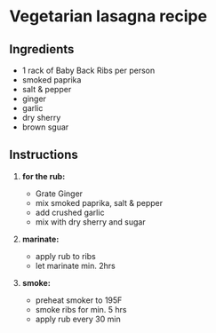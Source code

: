 # Vegetarian lasagna recipe


## Ingredients

- 1 rack of Baby Back Ribs per person
- smoked paprika
- salt & pepper
- ginger
- garlic
- dry sherry
- brown sguar


## Instructions

1. **for the rub:**
   - Grate Ginger
   - mix smoked paprika, salt & pepper
   - add crushed garlic
   - mix with dry sherry and sugar

2. **marinate:**
   - apply rub to ribs
   - let marinate min. 2hrs

3. **smoke:**
   - preheat smoker to 195F
   - smoke ribs for min. 5 hrs
   - apply rub every 30 min
